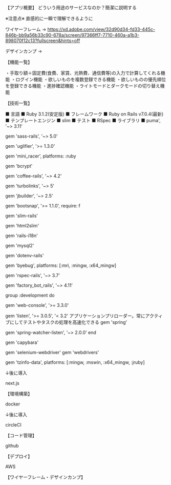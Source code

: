【アプリ概要】
どういう用途のサービスなのか？簡潔に説明する

※注意点※
直感的に一瞬で理解できるように

ワイヤーフレーム
→ https://xd.adobe.com/view/32d90d34-fd33-445c-846b-bb9a56b33c90-678a/screen/97366ff7-7710-460a-a1b3-898070f12c13?fullscreen&hints=off

デザインカンプ
→

【機能一覧】

・手取り額＋固定費(食費、家賃、光熱費、通信費等)の入力で計算してくれる機能
・ログイン機能
・欲しいものを複数登録できる機能
・欲しいものの優先順位を登録できる機能
・進捗確認機能
・ライトモードとダークモードの切り替え機能

【技術一覧】

■ 言語 ■
Ruby 3.1.2(安定版)
■ フレームワーク ■
Ruby on Rails v7.0.4(最新)
■ テンプレートエンジン ■
slim
■ テスト ■
RSpec
■ ライブラリ ■
puma', '~> 3.11'
<!-- アセットパイプラインのコンパイル時にsassにも対応する -->
gem 'sass-rails', '~> 5.0'
<!-- JavaScriptを圧縮してくれる(if_elseを三項演算子にしてくれたりホワイトスペースを削除したり) -->
gem 'uglifier', '>= 1.3.0'
<!-- Sprocketsの補助？単体でjsを読み込む場合もあるらしい -->
gem 'mini_racer', platforms: :ruby
<!-- digestやauthenticate等の対応 -->
gem 'bcrypt'
<!-- coffeeが使えるようにする -->
gem 'coffee-rails', '~> 4.2'
<!-- 画面遷移を高速化 -->
gem 'turbolinks', '~> 5'
<!-- JSONファイルを簡単に生成できるようにする -->
gem 'jbuilder', '~> 2.5'
<!-- railsの起動時間を短縮してくれる -->
gem 'bootsnap', '>= 1.1.0', require: f
<!-- railsをslimに対応させる -->
gem 'slim-rails'
<!-- htmlをslimにコンバートする -->
gem 'html2slim'

<!-- 各文言の日本語化 -->
gem 'rails-i18n'

<!-- データベースをMySQLに対応させる -->
gem 'mysql2'

<!-- 環境変数を管理するgem。.envファイルに各種パスワードやネットに公開したくない情報を自動で読み取ってくれる -->
gem 'dotenv-rails'
<!-- デバッグで使用する -->
gem 'byebug', platforms: [:mri, :mingw, :x64_mingw]
<!-- RSpecに対応させる -->
gem 'rspec-rails', '~> 3.7'
<!-- RSpecで使用するfixtureの役割 -->
gem 'factory_bot_rails', '~> 4.11'


<!-- 開発環境のみ -->
group :development do
<!-- デフォルトエラーページで起動できるコンソール機能 -->
gem 'web-console', '>= 3.3.0'
<!-- ファイルの変更を検知して、可能であれば自動で対応する -->
gem 'listen', '>= 3.0.5', '< 3.2'
アプリケーションプリローダー。常にアクティブにしてテストやタスクの処理を高速化できる
gem 'spring'
<!-- springのファイルシステムの変更検知方法をpollingからlistenに変更してくれる -->
gem 'spring-watcher-listen', '~> 2.0.0'
end

<!-- テスト環境のみ -->
<!-- ブラウザテストを簡単に行えるようにする。ウェブブラウザでの操作をエミューレートできるようになる -->
gem 'capybara'
<!-- Webブラウザの動作を自動化する -->
gem 'selenium-webdriver'
gem 'webdrivers'

<!-- windowsの何かに必要らしい -->
gem 'tzinfo-data', platforms: [:mingw, :mswin, :x64_mingw, :jruby]



↓後に導入

next.js

【環境構築】

docker

↓後に導入

circleCI

【コード管理】

github

【デプロイ】

AWS

【ワイヤーフレーム・デザインカンプ】


